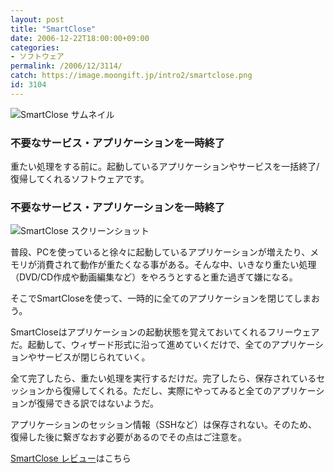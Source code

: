 ```yaml
---
layout: post
title: "SmartClose"
date: 2006-12-22T18:00:00+09:00
categories:
- ソフトウェア
permalink: /2006/12/3114/
catch: https://image.moongift.jp/intro2/smartclose.png
id: 3104
---
```

 ![SmartClose サムネイル](https://image.moongift.jp/intro2/smartclose.t.png "SmartClose サムネイル")
  

### 不要なサービス・アプリケーションを一時終了
  
重たい処理をする前に。起動しているアプリケーションやサービスを一括終了/復帰してくれるソフトウェアです。  
<!--more-->  

### 不要なサービス・アプリケーションを一時終了
  

![SmartClose スクリーンショット](https://image.moongift.jp/intro2/smartclose.png "SmartClose スクリーンショット")

  

普段、PCを使っていると徐々に起動しているアプリケーションが増えたり、メモリが消費されて動作が重たくなる事がある。そんな中、いきなり重たい処理（DVD/CD作成や動画編集など）をやろうとすると重た過ぎて嫌になる。

  

そこでSmartCloseを使って、一時的に全てのアプリケーションを閉じてしまおう。

  

SmartCloseはアプリケーションの起動状態を覚えておいてくれるフリーウェアだ。起動して、ウィザード形式に沿って進めていくだけで、全てのアプリケーションやサービスが閉じられていく。

  

全て完了したら、重たい処理を実行するだけだ。完了したら、保存されているセッションから復帰してくれる。ただし、実際にやってみると全てのアプリケーションが復帰できる訳ではないようだ。

  

アプリケーションのセッション情報（SSHなど）は保存されない。そのため、復帰した後に繋ぎなおす必要があるのでその点はご注意を。

  

[SmartClose レビュー](http://oss.moongift.jp/review/i-3121.html)はこちら

